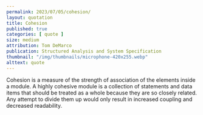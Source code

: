 ```yaml
---
permalink: 2023/07/05/cohesion/
layout: quotation
title: Cohesion
published: true
categories: [ quote ]
size: medium
attribution: Tom DeMarco
publication: Structured Analysis and System Specification
thumbnail: "/img/thumbnails/microphone-420x255.webp"
alttext: quote
---
```


Cohesion is a measure of the strength of association of the elements inside a module. A highly cohesive module is a collection of statements
and data items that should be treated as a whole because they are so closely related. Any attempt to divide them up would only result in
increased coupling and decreased readability.
